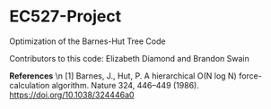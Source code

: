 # EC527-Project
Optimization of the Barnes-Hut Tree Code

Contributors to this code: Elizabeth Diamond and Brandon Swain

**References** \n [1] Barnes, J., Hut, P. A hierarchical O(N log N) force-calculation algorithm. Nature 324, 446–449 (1986). https://doi.org/10.1038/324446a0
